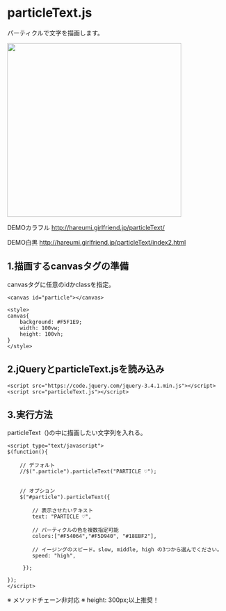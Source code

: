 # particleText.js
パーティクルで文字を描画します。

<img src="http://hareumi.com/particleText/particle.jpg" width="400px">

DEMOカラフル
http://hareumi.girlfriend.jp/particleText/

DEMO白黒
http://hareumi.girlfriend.jp/particleText/index2.html


## 1.描画するcanvasタグの準備
canvasタグに任意のidかclassを指定。

    <canvas id="particle"></canvas>
    
    <style>
    canvas{
        background: #F5F1E9;
        width: 100vw;
        height: 100vh;
    }
    </style>
    
## 2.jQueryとparticleText.jsを読み込み

    <script src="https://code.jquery.com/jquery-3.4.1.min.js"></script>
    <script src="particleText.js"></script>
    
## 3.実行方法
particleText（)の中に描画したい文字列を入れる。

    <script type="text/javascript">
	$(function(){

		// デフォルト
		//$(".particle").particleText("PARTICLE ♡");


		// オプション
		$("#particle").particleText({

		    // 表示させたいテキスト
		    text: "PARTICLE ♡", 

		    // パーティクルの色を複数指定可能
		    colors:["#F54064","#F5D940", "#18EBF2"], 

		    // イージングのスピード。slow, middle, high の3つから選んでください。
		    speed: "high",  

		 });

	});
    </script>
    
    
※ メソッドチェーン非対応
※ height: 300px;以上推奨！
